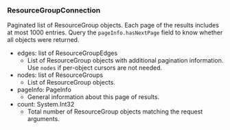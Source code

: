 ### ResourceGroupConnection
Paginated list of ResourceGroup objects. Each page of the results includes at most 1000 entries. Query the `pageInfo.hasNextPage` field to know whether all objects were returned.

- edges: list of ResourceGroupEdges
  - List of ResourceGroup objects with additional pagination information. Use `nodes` if per-object cursors are not needed.
- nodes: list of ResourceGroups
  - List of ResourceGroup objects.
- pageInfo: PageInfo
  - General information about this page of results.
- count: System.Int32
  - Total number of ResourceGroup objects matching the request arguments.
